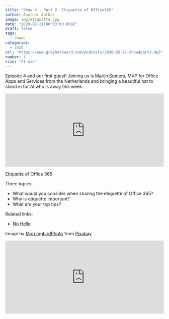 ```yaml
---
title: "Show 4 - Part 2: Etiquette of Office365"
author: Another Author
image: img/etiquette.jpg
date: "2020-02-21T00:03:00.000Z"
draft: false
tags: 
  - shows
categories:
  - 2020
url: "https://www.greyhatbeard.com/podcasts/2020-02-21-show4part2.mp3"
number: 1
size: "21 min"
---
```


Episode 4 and our first guest! Joining us is [Marijn Somers](http://www.balestra.be/), MVP for Office Apps and Services from the Netherlands and bringing a beautiful hat to stand in for Al who is away this week.

<iframe src="https://open.spotify.com/embed-podcast/episode/4IYe2OsOjv911z3nlFt7GU" width="100%" height="232" frameborder="0" allowtransparency="true" allow="encrypted-media"></iframe>


Etiquette of Office 365

Three topics:
- What would you consider when sharing the etiquette of Office 365?
- Why is etiquette important?
- What are your top tips?

Related links:
- [No Hello](https://github.com/sbmueller/nohello/blob/master/index.md#please-dont-say-just-hello-in-chat)

Image by [MorningbirdPhoto](https://pixabay.com/users/MorningbirdPhoto-129488) from [Pixabay](https://pixabay.com)

<iframe src="https://open.spotify.com/embed-podcast/episode/4IYe2OsOjv911z3nlFt7GU" width="100%" height="232" frameborder="0" allowtransparency="true" allow="encrypted-media"></iframe>
